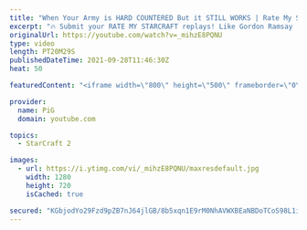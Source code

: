 ```yaml
---
title: "When Your Army is HARD COUNTERED But it STILL WORKS | Rate My StarCraft #7"
excerpt: "🔥 Submit your RATE MY STARCRAFT replays! Like Gordon Ramsay judges people's dishes, PiG will rate your awesome StarCraft plays. Send in your replay to RateMyStarCraft@gmail.com PLUS why you think it was so good (This is similar to ICYFAR but you choose the topic). Bonus points if you can say why in"
originalUrl: https://youtube.com/watch?v=_mihzE8PQNU
type: video
length: PT20M29S
publishedDateTime: 2021-09-28T11:46:30Z
heat: 50

featuredContent: "<iframe width=\"800\" height=\"500\" frameborder=\"0\" src=\"https://www.youtube.com/embed/_mihzE8PQNU\" allow=\"accelerometer; autoplay; encrypted-media; gyroscope; picture-in-picture\" allowfullscreen></iframe>"

provider:
  name: PiG
  domain: youtube.com

topics:
  - StarCraft 2

images:
  - url: https://i.ytimg.com/vi/_mihzE8PQNU/maxresdefault.jpg
    width: 1280
    height: 720
    isCached: true

secured: "KGbjodYo29Fzd9pZB7nJ64jlGB/8b5xqn1E9rM0NhAVWXBEaNBDoTCoS98L1ikdmjO54dILCdFjmRt8dR5Wj/HRpij+Yf9n+mLzz+9Cf7d7JZ6kHUTjyZahDOTu5sJlKbFyBDpHJfhPDQuYp1OviOxIGcTZjYYgpD5kg06kCqbFkw0ZI1JwJdrXhNX//Oz2J8j5GyctiFfGSYX7hyy38wITrDvBMB9ffN8PkM+WpSzwzXO+Wpa4PFJ/gnSc+8eD65ion3M2NBxt0zwJh0M/saBuEjMBR7dxqCOCesnEmyxXpkAJYyulb3Px8uI4Quvg86GLeDpzvCzuCXk/FaYPKrJbOMH/d4cdP5GBroUFLM03BqkHAgX4jKthY+Sr7nV4kKpSiOSrbJpuc3Ed2s5m4uUVuX/RR21dJuM7uotE+vKs=;bKLr8/Y0T46NiQ+W24hxsQ=="
---
```


